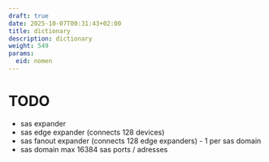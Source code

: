 ```yaml
---
draft: true
date: 2025-10-07T00:31:43+02:00
title: dictionary
description: dictionary
weight: 549
params:
  eid: nomen
---
```

# TODO

* sas expander
* sas edge expander (connects 128 devices)
* sas fanout expander (connects 128 edge expanders) - 1 per sas domain
* sas domain max 16384 sas ports / adresses


